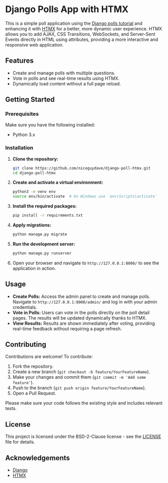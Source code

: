 # Django Polls App with HTMX

This is a simple poll application using the [Django polls tutorial](https://docs.djangoproject.com/en/5.1/intro/tutorial01/) 
and enhancing it with [HTMX](https://htmx.org/) for a better, more dynamic user experience. 
HTMX allows you to add AJAX, CSS Transitions, WebSockets, and Server-Sent Events directly 
in HTML using attributes, providing a more interactive and responsive web application.

## Features

- Create and manage polls with multiple questions.
- Vote in polls and see real-time results using HTMX.
- Dynamically load content without a full page reload.

## Getting Started

### Prerequisites

Make sure you have the following installed:

- Python 3.x

### Installation

1. **Clone the repository:**

    ```bash
    git clone https://github.com/niceguydave/django-poll-htmx.git
    cd django-poll-htmx
    ```

2. **Create and activate a virtual environment:**

    ```bash
    python3 -m venv env
    source env/bin/activate  # On Windows use `env\Scripts\activate`
    ```

3. **Install the required packages:**

    ```bash
    pip install -r requirements.txt
    ```

4. **Apply migrations:**

    ```bash
    python manage.py migrate
    ```

5. **Run the development server:**

    ```bash
    python manage.py runserver
    ```

6. Open your browser and navigate to `http://127.0.0.1:8000/` to see the application in action.

## Usage

- **Create Polls:** Access the admin panel to create and manage polls. Navigate to `http://127.0.0.1:8000/admin/` and log in with your admin credentials.
- **Vote in Polls:** Users can vote in the polls directly on the poll detail pages. The results will be updated dynamically thanks to HTMX.
- **View Results:** Results are shown immediately after voting, providing real-time feedback without requiring a page refresh.

## Contributing

Contributions are welcome! To contribute:

1. Fork the repository.
2. Create a new branch (`git checkout -b feature/YourFeatureName`).
3. Make your changes and commit them (`git commit -m 'Add some feature'`).
4. Push to the branch (`git push origin feature/YourFeatureName`).
5. Open a Pull Request.

Please make sure your code follows the existing style and includes relevant tests.

## License

This project is licensed under the  BSD-2-Clause license - see the [LICENSE](https://github.com/niceguydave/django-poll-htmx/blob/main/LICENSE) file for details.

## Acknowledgements

- [Django](https://www.djangoproject.com/)
- [HTMX](https://htmx.org/)

